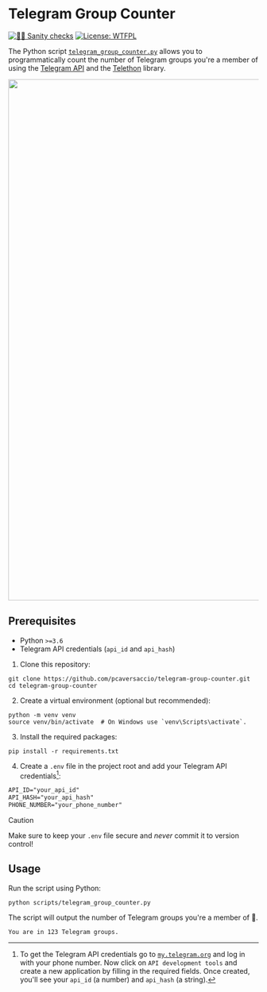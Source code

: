 # Telegram Group Counter

[![👮‍♂️ Sanity checks](https://github.com/pcaversaccio/telegram-group-counter/actions/workflows/checks.yml/badge.svg)](https://github.com/pcaversaccio/telegram-group-counter/actions/workflows/checks.yml)
[![License: WTFPL](https://img.shields.io/badge/License-WTFPL-blue.svg)](https://www.wtfpl.net/about/)

The Python script [`telegram_group_counter.py`](./scripts/telegram_group_counter.py) allows you to programmatically count the number of Telegram groups you're a member of using the [Telegram API](https://core.telegram.org) and the [Telethon](https://github.com/LonamiWebs/Telethon) library.

<img src=https://github.com/user-attachments/assets/6a94725a-8bee-4868-a0a7-27f1c3a49a76 width="1050"/>

## Prerequisites

- Python `>=3.6`
- Telegram API credentials (`api_id` and `api_hash`)

1. Clone this repository:

```console
git clone https://github.com/pcaversaccio/telegram-group-counter.git
cd telegram-group-counter
```

2. Create a virtual environment (optional but recommended):

```console
python -m venv venv
source venv/bin/activate  # On Windows use `venv\Scripts\activate`.
```

3. Install the required packages:

```console
pip install -r requirements.txt
```

4. Create a `.env` file in the project root and add your Telegram API credentials[^1]:

```txt
API_ID="your_api_id"
API_HASH="your_api_hash"
PHONE_NUMBER="your_phone_number"
```

> [!CAUTION]
> Make sure to keep your `.env` file secure and _never_ commit it to version control!

## Usage

Run the script using Python:

```console
python scripts/telegram_group_counter.py
```

The script will output the number of Telegram groups you're a member of 🫡.

```console
You are in 123 Telegram groups.
```

[^1]: To get the Telegram API credentials go to [`my.telegram.org`](https://my.telegram.org) and log in with your phone number. Now click on `API development tools` and create a new application by filling in the required fields. Once created, you'll see your `api_id` (a number) and `api_hash` (a string).
